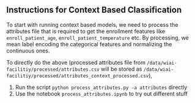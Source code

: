 ## Instructions for Context Based Classification

To start with running context based models, we need to process the attributes file that is required to get the enrollment features like `enroll_patient_age`, `enroll_patient_temperature` etc. By processing, we mean label encoding the categorical features and normalizing the continuous ones. 

To directly do the above (processed attributes file from `/data/wiai-facilitiy/processed/attributes.csv` will be stored as `/data/wiai-facilitiy/processed/attributes_context_processed.csv`), 
1. Run the script `python process_attributes.py -a attributes` directly
2. Use the notebook `process_attributes.ipynb` to try out different stuff


